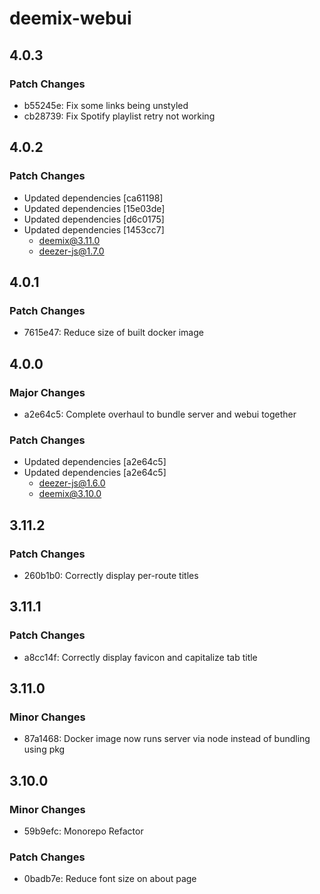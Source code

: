# deemix-webui

## 4.0.3

### Patch Changes

- b55245e: Fix some links being unstyled
- cb28739: Fix Spotify playlist retry not working

## 4.0.2

### Patch Changes

- Updated dependencies [ca61198]
- Updated dependencies [15e03de]
- Updated dependencies [d6c0175]
- Updated dependencies [1453cc7]
  - deemix@3.11.0
  - deezer-js@1.7.0

## 4.0.1

### Patch Changes

- 7615e47: Reduce size of built docker image

## 4.0.0

### Major Changes

- a2e64c5: Complete overhaul to bundle server and webui together

### Patch Changes

- Updated dependencies [a2e64c5]
- Updated dependencies [a2e64c5]
  - deezer-js@1.6.0
  - deemix@3.10.0

## 3.11.2

### Patch Changes

- 260b1b0: Correctly display per-route titles

## 3.11.1

### Patch Changes

- a8cc14f: Correctly display favicon and capitalize tab title

## 3.11.0

### Minor Changes

- 87a1468: Docker image now runs server via node instead of bundling using pkg

## 3.10.0

### Minor Changes

- 59b9efc: Monorepo Refactor

### Patch Changes

- 0badb7e: Reduce font size on about page
